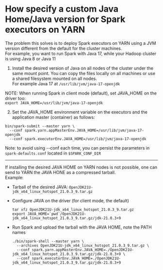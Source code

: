 # How specify a custom Java Home/Java version for Spark executors on YARN

The problem this solves is to deploy Spark executors on YARN using a JVM version
different from the default for the cluster machines.   
For example, you want to run Spark with Java 17, while your Hadoop cluster is using Java 8 or Java 11 

1. Install the desired version of Java on all nodes of the cluster under the same mount point.
You can copy the files locally on all machines or use a shared filesystem mounted on all nodes.  
For example Java 17 at `/usr/lib/jvm/java-17-openjdk`

NOTE: When running Spark in client mode (default), set JAVA_HOME on the driver too:  
`export JAVA_HOME=/usr/lib/jvm/java-17-openjdk`

2. Set the JAVA_HOME environment variable on the executors and the application master (container) as follows:

```
bin/spark-submit --master yarn \
  --conf spark.yarn.appMasterEnv.JAVA_HOME=/usr/lib/jvm/java-17-openjdk 
  --conf spark.executorEnv.JAVA_HOME=/usr/lib/jvm/java-17-openjdk
```

Note: to avoid using --conf each time, you can persist the parameters in `spark-defaults.conf`
located in `$SPARK_CONF_DIR`

---
If installing the desired JAVA HOME on YARN nodes is not possible, one can send to YARN
the JAVA HONE as a compressed tarball.  
Example:

- Tarball of the desired JAVA: `OpenJDK21U-jdk_x64_linux_hotspot_21.0.3_9.tar.gz`

- Configure JAVA on the driver (for client mode, the default)
  ```
  tar xfz OpenJDK21U-jdk_x64_linux_hotspot_21.0.3_9.tar.gz
  export JAVA_HOME=`pwd`/OpenJDK21U-jdk_x64_linux_hotspot_21.0.3_9.tar.gz/jdk-21.0.3+9
  ```

- Run Spark and upload the tarball with the JAVA HOME, note the PATH names
  ```
  ./bin/spark-shell --master yarn \
    --archives OpenJDK21U-jdk_x64_linux_hotspot_21.0.3_9.tar.gz \
    --conf spark.yarn.appMasterEnv.JAVA_HOME=./OpenJDK21U-jdk_x64_linux_hotspot_21.0.3_9.tar.gz/jdk-21.0.3+9 \
    --conf spark.executorEnv.JAVA_HOME=./OpenJDK21U-jdk_x64_linux_hotspot_21.0.3_9.tar.gz/jdk-21.0.3+9
   ```
  